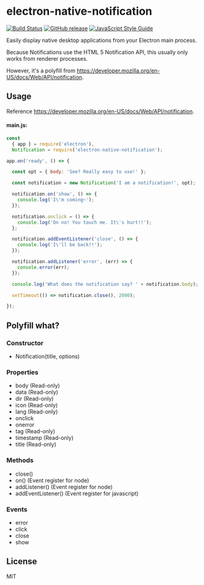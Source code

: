 # electron-native-notification

[![Build Status](https://travis-ci.org/ALiangLiang/electron-native-notification.svg?branch=master)](https://travis-ci.org/ALiangLiang/electron-native-notification "Travis CI")
[![GitHub release](https://img.shields.io/github/release/ALiangLiang/electron-native-notification.svg)](https://github.com/ALiangLiang/electron-native-notification/releases/latest "最新版本")
[![JavaScript Style Guide](https://img.shields.io/badge/code%20style-ES6-brightgreen.svg)](https://github.com/elierotenberg/coding-styles/blob/master/es6.md)

Easily display native desktop applications from your Electron main process.

Because Notifications use the HTML 5 Notification API, this usually only works
from renderer processes.

However, it's a polyfill from https://developer.mozilla.org/en-US/docs/Web/API/notification.

## Usage

Reference https://developer.mozilla.org/en-US/docs/Web/API/notification.

#### main.js:

```javascript
const
  { app } = require('electron'),
  Notification = require('electron-native-notification');

app.on('ready', () => {

  const opt = { body: 'See? Really easy to use!' };

  const notification = new Notification('I am a notification!', opt);

  notification.on('show', () => {
    console.log('I\'m coming~');
  });

  notification.onclick = () => {
    console.log('On no! You touch me. It\'s hurt!!');
  };

  notification.addEventListener('close', () => {
    console.log('I\'ll be back!!');
  });

  notification.addListener('error', (err) => {
    console.error(err);
  });

  console.log('What does the notification say? ' + notification.body);

  setTimeout(() => notification.close(), 2000);

});
```

## Polyfill what?

### Constructor
 - Notification(title, options)

### Properties
 - body (Read-only)
 - data (Read-only)
 - dir (Read-only)
 - icon (Read-only)
 - lang (Read-only)
 - onclick
 - onerror
 - tag (Read-only)
 - timestamp (Read-only)
 - title (Read-only)

### Methods
 - close()
 - on() (Event register for node)
 - addListener() (Event register for node)
 - addEventListener() (Event register for javascript)

### Events
 - error
 - click
 - close
 - show

## License
MIT
